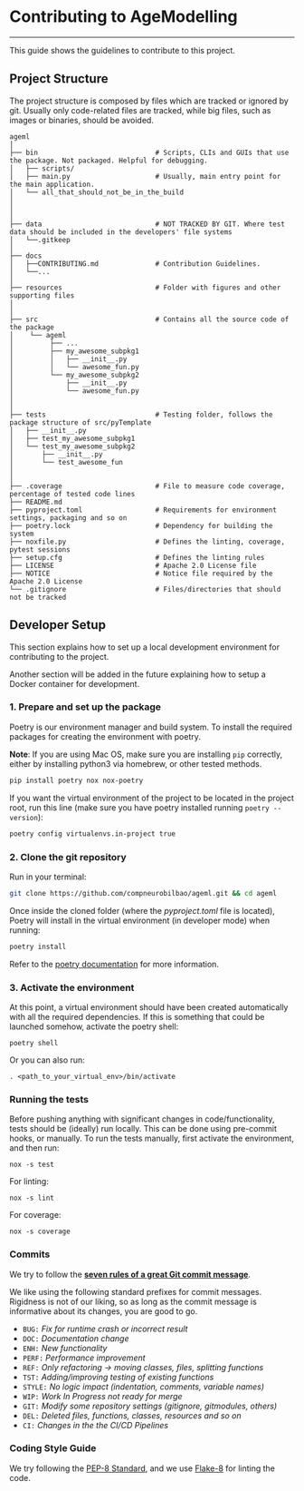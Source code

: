 # Contributing to AgeModelling

---
This guide shows the guidelines to contribute to this project.

<!-- TODO: Explain which is our commit, merge, push, etc. philosophy (Good-to-knows) -->

## Project Structure

The project structure is composed by files which are tracked or ignored by git. Usually only code-related files are
tracked, while big files, such as images or binaries, should be avoided.

```text
ageml
│
├── bin                             # Scripts, CLIs and GUIs that use the package. Not packaged. Helpful for debugging.
│   ├── scripts/
│   ├── main.py                     # Usually, main entry point for the main application.
│   └── all_that_should_not_be_in_the_build
│
│
│
├── data                            # NOT TRACKED BY GIT. Where test data should be included in the developers' file systems
│   └──.gitkeep
│
├── docs
│   ├──CONTRIBUTING.md              # Contribution Guidelines.
│   └──...
│
├── resources                       # Folder with figures and other supporting files 
│
│
├── src                             # Contains all the source code of the package
│    └── ageml                    
│         ├── ...   
│         ├── my_awesome_subpkg1
│         │   ├── __init__.py
│         │   └── awesome_fun.py                           
│         └── my_awesome_subpkg2
│             ├── __init__.py
│             └── awesome_fun.py
│
│
├── tests                           # Testing folder, follows the package structure of src/pyTemplate
│   ├── __init__.py
│   ├── test_my_awesome_subpkg1
│   └── test_my_awesome_subpkg2
│       ├── __init__.py
│       └── test_awesome_fun
│
│
├── .coverage                       # File to measure code coverage, percentage of tested code lines 
├── README.md                        
├── pyproject.toml                  # Requirements for environment settings, packaging and so on
├── poetry.lock                     # Dependency for building the system
├── noxfile.py                      # Defines the linting, coverage, pytest sessions
├── setup.cfg                       # Defines the linting rules
├── LICENSE                         # Apache 2.0 License file
├── NOTICE                          # Notice file required by the Apache 2.0 License
└── .gitignore                      # Files/directories that should not be tracked
```

## Developer Setup

This section explains how to set up a local development environment for contributing to the project.

Another section will be added in the future explaining how to setup a Docker container for development.

### 1. Prepare and set up the package

Poetry is our environment manager and build system. To install the required packages for creating the environment with poetry.

__Note__: If you are using Mac OS, make sure you are installing `pip` correctly, either by installing python3 via homebrew, or other tested methods.

```bash
pip install poetry nox nox-poetry
```

If you want the virtual environment of the project to be located in the project root, run this line (make sure you have poetry installed running `poetry --version`):

```bash
poetry config virtualenvs.in-project true
```

### 2. Clone the git repository

Run in your terminal:

```bash
git clone https://github.com/compneurobilbao/ageml.git && cd ageml
```

Once inside the cloned folder (where the _pyproject.toml_ file is located), Poetry will install in the virtual environment (in developer mode) when running:

```bash
poetry install
```

Refer to the [poetry documentation](https://python-poetry.org/docs/) for more information.

### 3. Activate the environment

At this point, a virtual environment should have been created automatically with all the required dependencies.
If this is something that could be launched somehow, activate the poetry shell:

```(bash)
poetry shell
```

Or you can also run:

```(bash)
. <path_to_your_virtual_env>/bin/activate
```

### Running the tests

Before pushing anything with significant changes in code/functionality, tests should be (ideally) run locally. This can be done using pre-commit hooks, or manually.
To run the tests manually, first activate the environment, and then run:

```(bash)
nox -s test
```

For linting:

```(bash)
nox -s lint
```

For coverage:

```(bash)
nox -s coverage
```

### Commits

We try to follow the [__seven rules of a great Git commit message__](https://cbea.ms/git-commit/).

We like using the following standard prefixes for commit messages. Rigidness is not of our liking, so as long as the commit message is informative about its changes, you are good to go.

- `BUG:` *Fix for runtime crash or incorrect result*
- `DOC:` *Documentation change*
- `ENH:` *New functionality*
- `PERF:` *Performance improvement*
- `REF:` *Only refactoring -> moving classes, files, splitting functions*
- `TST:` *Adding/improving testing of existing functions*
- `STYLE:` *No logic impact (indentation, comments, variable names)*
- `WIP:` *Work In Progress not ready for merge*
- `GIT:` *Modify some repository settings (gitignore, gitmodules, others)*
- `DEL:` *Deleted files, functions, classes, resources and so on*
- `CI:` *Changes in the the CI/CD Pipelines*

### Coding Style Guide

We try following the [PEP-8 Standard](https://peps.python.org/pep-0008/), and we use [Flake-8](https://flake8.pycqa.org/en/latest/) for linting the code.
